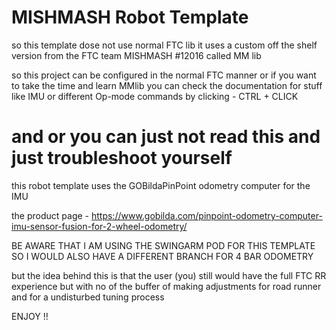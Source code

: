 # MISHMASH Robot Template

so this template dose not use normal FTC lib it uses a custom 
off the shelf version from the FTC team MISHMASH #12016
called MM lib 

so this project can be configured in the normal FTC manner 
or if you want to take the time and learn MMlib
you can check the documentation for stuff like IMU or different Op-mode commands
by clicking - CTRL + CLICK

# and or you can just not read this and just troubleshoot yourself #

this robot template uses the GOBildaPinPoint odometry computer for the IMU 

the product page - 
https://www.gobilda.com/pinpoint-odometry-computer-imu-sensor-fusion-for-2-wheel-odometry/

BE AWARE THAT I AM USING THE SWINGARM POD FOR THIS TEMPLATE SO I WOULD ALSO HAVE A 
DIFFERENT BRANCH FOR 4 BAR ODOMETRY 

but the idea behind this is that the user (you) still would have the full FTC RR 
experience but with no of the buffer of making adjustments for road runner and for
a undisturbed tuning process 

ENJOY !!
